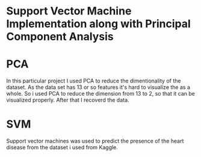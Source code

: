 # Support Vector Machine Implementation along with Principal Component Analysis

# PCA
In this particular project I used PCA to reduce the dimentionality of the dataset.
As the data set has 13 or so features it's hard to visualize the as a whole.
So i used PCA to reduce the dimension from 13 to 2, so that it can be visualized properly.
After that I recoverd the data.

# SVM
Support vector machines was used to predict the presence of the heart disease from the dataset i used from Kaggle.
